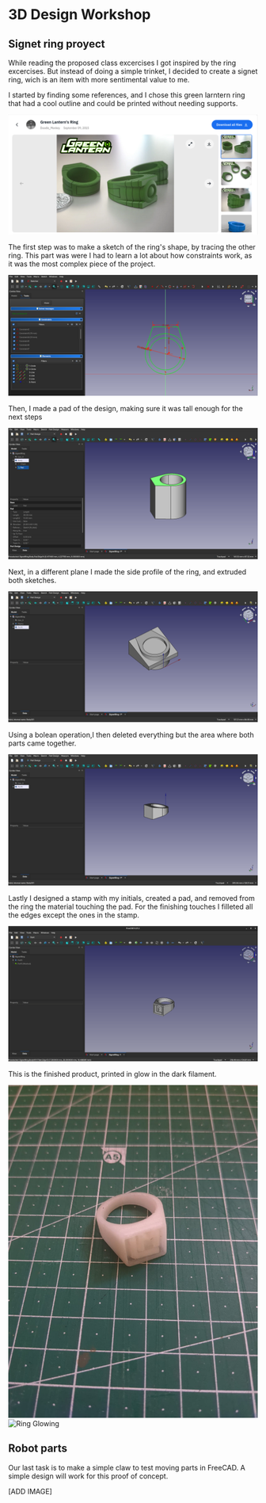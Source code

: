 # 3D Design Workshop

## Signet ring proyect
While reading the proposed class excercises I got inspired by the ring excercises. But instead of doing a simple trinket, I decided to create a signet ring, wich is an item with more sentimental value to me.

I started by finding some references, and I chose this green larntern ring that had a cool outline and could be printed without needing supports.

![Green Larntern](0-Inspiration.png)

The first step was to make a sketch of the ring's shape, by tracing the other ring. This part was were I had to learn a lot about how constraints work, as it was the most complex piece of the project.

![Sketch](1-Sketch.png)

Then, I made a pad of the design, making sure it was tall enough for the next steps

![First extrusion](2-Extrusion.png)

Next, in a different plane I made the side profile of the ring, and extruded both sketches.

![Second extrusion](3-SecondExtrusion.png)

Using a bolean operation,I then deleted everything but the area where both parts came together.

![Unfilleted Files](4-UnfilletedRing.png)

Lastly I designed a stamp with my initials, created a pad, and removed from the ring the material touching the pad. For the finishing touches I filleted all the edges except the ones in the stamp.

![Final Product](5-FinalProduct.png)

This is the finished product, printed in glow in the dark filament.

![Ring Normal](6-RingNormal.png)
![Ring Glowing](7-RingGlowing.png)



## Robot parts
Our last task is to make a simple claw to test moving parts in FreeCAD. A simple design will work for this proof of concept.

[ADD IMAGE]
